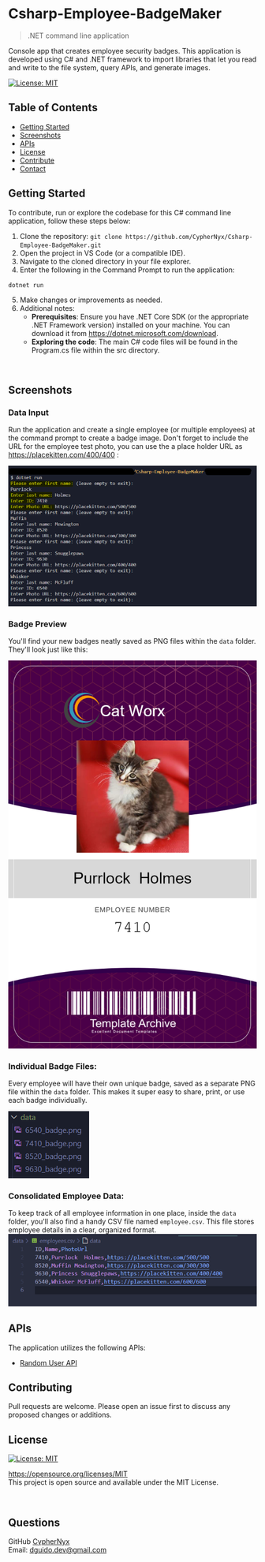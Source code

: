 # Csharp-Employee-BadgeMaker
>.NET command line application

Console app that creates employee security badges.  This application is developed using C# and .NET framework to import libraries that let you read and write to the file system, query APIs, and generate images.

 [![License: MIT](https://img.shields.io/badge/License-MIT-yellow.svg)](https://opensource.org/licenses/MIT)

## Table of Contents
- [Getting Started](#getting-started) 
- [Screenshots](#screenshots)   
- [APIs](#apis) 
- [License](#license)
- [Contribute](#contribute)
- [Contact](#contact)


## Getting Started
To contribute, run or explore the codebase for this C# command line application, follow these steps below:

1. Clone the repository: `git clone https://github.com/CypherNyx/Csharp-Employee-BadgeMaker.git`
2. Open the project in VS Code (or a compatible IDE).
3. Navigate to the cloned directory in your file explorer. 
4. Enter the following in the Command Prompt to run the application:
```
dotnet run
```
5. Make changes or improvements as needed.
6. Additional notes: 
    - **Prerequisites**: Ensure you have .NET Core SDK (or the appropriate .NET Framework version) installed on your machine. You can download it from https://dotnet.microsoft.com/download.
    - **Exploring the code**: The main C# code files will be found in the Program.cs file within the src directory.


<br>

## Screenshots
### Data Input
Run the application and create a single employee (or multiple employees) at the command prompt to create a badge image. Don't forget to include the URL for the employee test photo, you can use the a place holder URL as https://placekitten.com/400/400 :

![data1](./data/data_input1.png)

### Badge Preview
You'll find your new badges neatly saved as PNG files within the `data` folder. They'll look just like this:

![holmesbadge](./data/7410_badge.png)

###  Individual Badge Files:
Every employee will have their own unique badge, saved as a separate PNG file within the `data` folder. This makes it super easy to share, print, or use each badge individually.

![data2](./data/data_input2.png)

### Consolidated Employee Data:
To keep track of all employee information in one place, inside the `data` folder, you'll also find a handy CSV file named `employee.csv`. This file stores employee details in a clear, organized format.
![data3](./data/data_input3.png)



## APIs 
The application utilizes the following APIs:
* [Random User API](https://randomuser.me/)

## Contributing
Pull requests are welcome. Please open an issue first to discuss any proposed changes or additions.
<br>

## License
[![License: MIT](https://img.shields.io/badge/License-MIT-yellow.svg)](https://opensource.org/licenses/MIT)
  
  https://opensource.org/licenses/MIT <br> 
  This project is open source and available under the MIT License.

<br>

  ## Questions
  GitHub [CypherNyx](https://github.com/CypherNyx)<br>
  Email: <a href="mailto: dguido.dev@gmail.com" target="_blank">dguido.dev@gmail.com</a>

